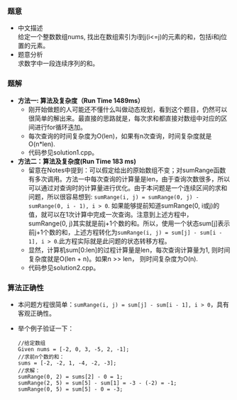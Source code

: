 ### 题意
* 中文描述  
    给定一个整数数组nums, 找出在数组索引为i到j(i<=j)的元素的和，包括i和j位置的元素。
* 题意分析  
    求数字中一段连续序列的和。

### 题解 
* <b>方法一: 算法及复杂度（Run Time 1489ms）</b>
    * 刚开始做题的人可能还不懂什么叫做动态规划，看到这个题目，仍然可以很简单的解出来。最直接的思路就是，每次求和都直接对数组中对应的区间进行for循环迭加。
    * 每次查询的时间复杂度为O(len)，如果有n次查询，时间复杂度就是O(n*len).
    * 代码参见solution1.cpp。
* <b>方法二：算法及复杂度(Run Time 183 ms)</b>
    * 留意在Notes中提到：可以假定给出的原始数组不变；对sumRange函数有多次调用。方法一中每次查询的计算量是len，由于查询次数很多，所以可以通过对查询时的计算量进行优化。由于本问题是一个连续区间的求和问题，所以很容易想到: `sumRange(i, j) = sumRange(0, j) - sumRange(0, i - 1), i > 0`. 如果能够提前知道sumRange(0, i或j)的值，就可以在1次计算中完成一次查询。注意到上述方程中，sumRange(0, j)其实就是前j+1个数的和。所以，使用一个状态sum[j]表示前j+1个数的和，上述方程转化为`sumRange(i, j) = sum[j] - sum[i - 1], i > 0`.此方程实际就是此问题的状态转移方程。
    * 显然，计算机sum[0:len]的过程计算量是len，每次查询计算量为1, 则时间复杂度就是O(len + n)。如果n >> len， 则时间复杂度为O(n).
    * 代码参见solution2.cpp。

### 算法正确性
* 本问题方程很简单：`sumRange(i, j) = sum[j] - sum[i - 1], i > 0`，具有客观正确性。
* 举个例子验证一下：
    
    ```
    //给定数组
    Given nums = [-2, 0, 3, -5, 2, -1];
    //求前n个数的和：
    sums = [-2, -2, 1, -4, -2, -3];
    //求解：
    sumRange(0, 2) = sums[2] - 0 = 1;
    sumRange(2, 5) = sum[5] - sum[1] = -3 - (-2) = -1;
    sumRange(0, 5) = sum[5] - 0 = -3;
    ```
